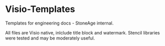 # Visio-Templates
Templates for engineering docs - StoneAge internal. 

All files are Visio native, inlclude title block and watermark. Stencil libraries were tested and may be moderately useful. 
